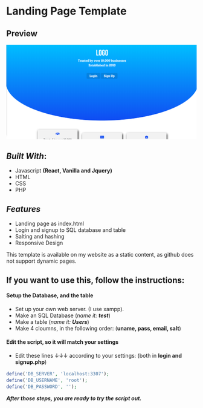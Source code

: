 # Landing Page Template

## Preview
![preview](image/design_3.png)

## ***Built With***:
- Javascript **(React, Vanilla and Jquery)**
- HTML
- CSS
- PHP

## ***Features***
- Landing page as index.html
- Login and signup to SQL database and table
- Salting and hashing
- Responsive Design

This template is available on my website as a static content, as github does not support dynamic pages.

## If you want to use this, follow the instructions:
#### Setup the Database, and the table
- Set up your own web server. (I use xampp).
- Make an SQL Database (*name it: **test***)
- Make a table (*name it: **Users***)
- Make 4 cloumns, in the following order: (**uname, pass, email, salt**)
#### Edit the script, so it will match your settings
- Edit these lines ↓↓↓ according to your settings: (both in **login and signup.php**)

```php  
define('DB_SERVER', 'localhost:3307');
define('DB_USERNAME', 'root');
define('DB_PASSWORD', '');
```

 ***After those steps, you are ready to try the script out.***

